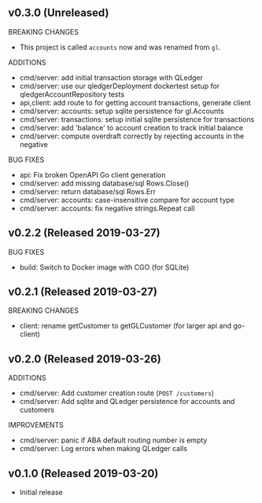 ## v0.3.0 (Unreleased)

BREAKING CHANGES

- This project is called `accounts` now and was renamed from `gl`.

ADDITIONS

- cmd/server: add initial transaction storage with QLedger
- cmd/server: use our qledgerDeployment dockertest setup for qledgerAccountRepository tests
- api,client: add route to for getting account transactions, generate client
- cmd/server: accounts: setup sqlite persistence for gl.Accounts
- cmd/server: transactions: setup initial sqlite persistence for transactions
- cmd/server: add 'balance' to account creation to track initial balance
- cmd/server: compute overdraft correctly by rejecting accounts in the negative

BUG FIXES

- api: Fix broken OpenAPI Go client generation
- cmd/server: add missing database/sql Rows.Close()
- cmd/server: return database/sql Rows.Err
- cmd/server: accounts: case-insensitive compare for account type
- cmd/server: accounts: fix negative strings.Repeat call

## v0.2.2 (Released 2019-03-27)

BUG FIXES

- build: Switch to Docker image with CGO (for SQLite)

## v0.2.1 (Released 2019-03-27)

BREAKING CHANGES

- client: rename getCustomer to getGLCustomer (for larger api and go-client)

## v0.2.0 (Released 2019-03-26)

ADDITIONS

- cmd/server: Add customer creation route (`POST /customers`)
- cmd/server: Add sqlite and QLedger persistence for accounts and customers

IMPROVEMENTS

- cmd/server: panic if ABA default routing number is empty
- cmd/server: Log errors when making QLedger calls

## v0.1.0 (Released 2019-03-20)

- Initial release
